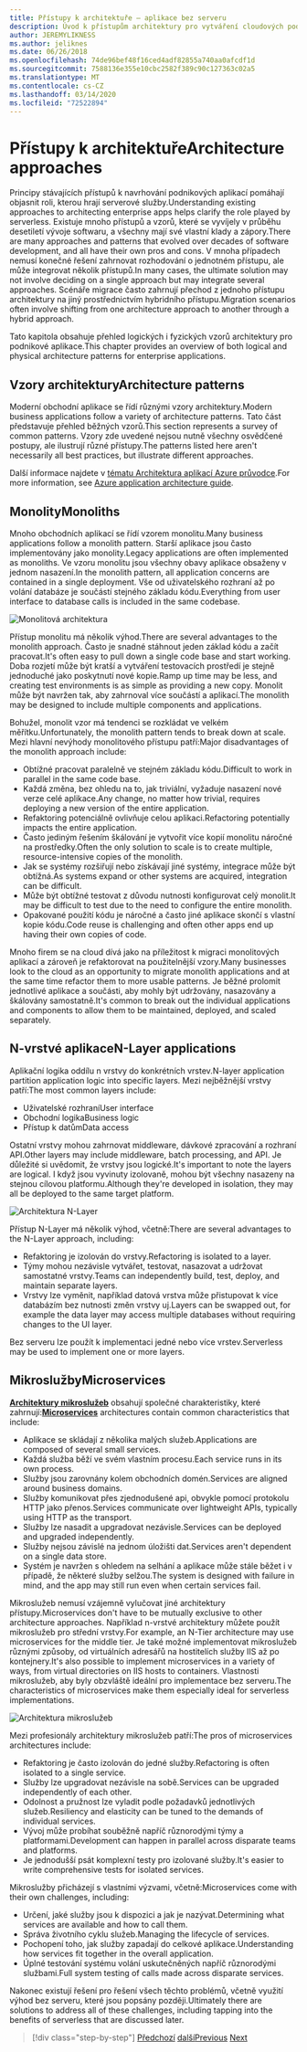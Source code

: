 ```yaml
---
title: Přístupy k architektuře – aplikace bez serveru
description: Úvod k přístupům architektury pro vytváření cloudových podnikových aplikací, od n-vrstvých architektur až po bezserverové.
author: JEREMYLIKNESS
ms.author: jeliknes
ms.date: 06/26/2018
ms.openlocfilehash: 74de96bef48f16ced4adf82855a740aa0afcdf1d
ms.sourcegitcommit: 7588136e355e10cbc2582f389c90c127363c02a5
ms.translationtype: MT
ms.contentlocale: cs-CZ
ms.lasthandoff: 03/14/2020
ms.locfileid: "72522894"
---
```

# <a name="architecture-approaches"></a><span data-ttu-id="76b33-103">Přístupy k architektuře</span><span class="sxs-lookup"><span data-stu-id="76b33-103">Architecture approaches</span></span>

<span data-ttu-id="76b33-104">Principy stávajících přístupů k navrhování podnikových aplikací pomáhají objasnit roli, kterou hrají serverové služby.</span><span class="sxs-lookup"><span data-stu-id="76b33-104">Understanding existing approaches to architecting enterprise apps helps clarify the role played by serverless.</span></span> <span data-ttu-id="76b33-105">Existuje mnoho přístupů a vzorů, které se vyvíjely v průběhu desetiletí vývoje softwaru, a všechny mají své vlastní klady a zápory.</span><span class="sxs-lookup"><span data-stu-id="76b33-105">There are many approaches and patterns that evolved over decades of software development, and all have their own pros and cons.</span></span> <span data-ttu-id="76b33-106">V mnoha případech nemusí konečné řešení zahrnovat rozhodování o jednotném přístupu, ale může integrovat několik přístupů.</span><span class="sxs-lookup"><span data-stu-id="76b33-106">In many cases, the ultimate solution may not involve deciding on a single approach but may integrate several approaches.</span></span> <span data-ttu-id="76b33-107">Scénáře migrace často zahrnují přechod z jednoho přístupu architektury na jiný prostřednictvím hybridního přístupu.</span><span class="sxs-lookup"><span data-stu-id="76b33-107">Migration scenarios often involve shifting from one architecture approach to another through a hybrid approach.</span></span>

<span data-ttu-id="76b33-108">Tato kapitola obsahuje přehled logických i fyzických vzorů architektury pro podnikové aplikace.</span><span class="sxs-lookup"><span data-stu-id="76b33-108">This chapter provides an overview of both logical and physical architecture patterns for enterprise applications.</span></span>

## <a name="architecture-patterns"></a><span data-ttu-id="76b33-109">Vzory architektury</span><span class="sxs-lookup"><span data-stu-id="76b33-109">Architecture patterns</span></span>

<span data-ttu-id="76b33-110">Moderní obchodní aplikace se řídí různými vzory architektury.</span><span class="sxs-lookup"><span data-stu-id="76b33-110">Modern business applications follow a variety of architecture patterns.</span></span> <span data-ttu-id="76b33-111">Tato část představuje přehled běžných vzorů.</span><span class="sxs-lookup"><span data-stu-id="76b33-111">This section represents a survey of common patterns.</span></span> <span data-ttu-id="76b33-112">Vzory zde uvedené nejsou nutně všechny osvědčené postupy, ale ilustrují různé přístupy.</span><span class="sxs-lookup"><span data-stu-id="76b33-112">The patterns listed here aren't necessarily all best practices, but illustrate different approaches.</span></span>

<span data-ttu-id="76b33-113">Další informace najdete v [tématu Architektura aplikací Azure průvodce](https://docs.microsoft.com/azure/architecture/guide/).</span><span class="sxs-lookup"><span data-stu-id="76b33-113">For more information, see [Azure application architecture guide](https://docs.microsoft.com/azure/architecture/guide/).</span></span>

## <a name="monoliths"></a><span data-ttu-id="76b33-114">Monolity</span><span class="sxs-lookup"><span data-stu-id="76b33-114">Monoliths</span></span>

<span data-ttu-id="76b33-115">Mnoho obchodních aplikací se řídí vzorem monolitu.</span><span class="sxs-lookup"><span data-stu-id="76b33-115">Many business applications follow a monolith pattern.</span></span> <span data-ttu-id="76b33-116">Starší aplikace jsou často implementovány jako monolity.</span><span class="sxs-lookup"><span data-stu-id="76b33-116">Legacy applications are often implemented as monoliths.</span></span> <span data-ttu-id="76b33-117">Ve vzoru monolitu jsou všechny obavy aplikace obsaženy v jednom nasazení.</span><span class="sxs-lookup"><span data-stu-id="76b33-117">In the monolith pattern, all application concerns are contained in a single deployment.</span></span> <span data-ttu-id="76b33-118">Vše od uživatelského rozhraní až po volání databáze je součástí stejného základu kódu.</span><span class="sxs-lookup"><span data-stu-id="76b33-118">Everything from user interface to database calls is included in the same codebase.</span></span>

![Monolitová architektura](./media/monolith-architecture.png)

<span data-ttu-id="76b33-120">Přístup monolitu má několik výhod.</span><span class="sxs-lookup"><span data-stu-id="76b33-120">There are several advantages to the monolith approach.</span></span> <span data-ttu-id="76b33-121">Často je snadné stáhnout jeden základ kódu a začít pracovat.</span><span class="sxs-lookup"><span data-stu-id="76b33-121">It's often easy to pull down a single code base and start working.</span></span> <span data-ttu-id="76b33-122">Doba rozjetí může být kratší a vytváření testovacích prostředí je stejně jednoduché jako poskytnutí nové kopie.</span><span class="sxs-lookup"><span data-stu-id="76b33-122">Ramp up time may be less, and creating test environments is as simple as providing a new copy.</span></span> <span data-ttu-id="76b33-123">Monolit může být navržen tak, aby zahrnoval více součástí a aplikací.</span><span class="sxs-lookup"><span data-stu-id="76b33-123">The monolith may be designed to include multiple components and applications.</span></span>

<span data-ttu-id="76b33-124">Bohužel, monolit vzor má tendenci se rozkládat ve velkém měřítku.</span><span class="sxs-lookup"><span data-stu-id="76b33-124">Unfortunately, the monolith pattern tends to break down at scale.</span></span> <span data-ttu-id="76b33-125">Mezi hlavní nevýhody monolitového přístupu patří:</span><span class="sxs-lookup"><span data-stu-id="76b33-125">Major disadvantages of the monolith approach include:</span></span>

- <span data-ttu-id="76b33-126">Obtížné pracovat paralelně ve stejném základu kódu.</span><span class="sxs-lookup"><span data-stu-id="76b33-126">Difficult to work in parallel in the same code base.</span></span>
- <span data-ttu-id="76b33-127">Každá změna, bez ohledu na to, jak triviální, vyžaduje nasazení nové verze celé aplikace.</span><span class="sxs-lookup"><span data-stu-id="76b33-127">Any change, no matter how trivial, requires deploying a new version of the entire application.</span></span>
- <span data-ttu-id="76b33-128">Refaktoring potenciálně ovlivňuje celou aplikaci.</span><span class="sxs-lookup"><span data-stu-id="76b33-128">Refactoring potentially impacts the entire application.</span></span>
- <span data-ttu-id="76b33-129">Často jediným řešením škálování je vytvořit více kopií monolitu náročné na prostředky.</span><span class="sxs-lookup"><span data-stu-id="76b33-129">Often the only solution to scale is to create multiple, resource-intensive copies of the monolith.</span></span>
- <span data-ttu-id="76b33-130">Jak se systémy rozšiřují nebo získávají jiné systémy, integrace může být obtížná.</span><span class="sxs-lookup"><span data-stu-id="76b33-130">As systems expand or other systems are acquired, integration can be difficult.</span></span>
- <span data-ttu-id="76b33-131">Může být obtížné testovat z důvodu nutnosti konfigurovat celý monolit.</span><span class="sxs-lookup"><span data-stu-id="76b33-131">It may be difficult to test due to the need to configure the entire monolith.</span></span>
- <span data-ttu-id="76b33-132">Opakované použití kódu je náročné a často jiné aplikace skončí s vlastní kopie kódu.</span><span class="sxs-lookup"><span data-stu-id="76b33-132">Code reuse is challenging and often other apps end up having their own copies of code.</span></span>

<span data-ttu-id="76b33-133">Mnoho firem se na cloud dívá jako na příležitost k migraci monolitových aplikací a zároveň je refaktorovat na použitelnější vzory.</span><span class="sxs-lookup"><span data-stu-id="76b33-133">Many businesses look to the cloud as an opportunity to migrate monolith applications and at the same time refactor them to more usable patterns.</span></span> <span data-ttu-id="76b33-134">Je běžné prolomit jednotlivé aplikace a součásti, aby mohly být udržovány, nasazovány a škálovány samostatně.</span><span class="sxs-lookup"><span data-stu-id="76b33-134">It's common to break out the individual applications and components to allow them to be maintained, deployed, and scaled separately.</span></span>

## <a name="n-layer-applications"></a><span data-ttu-id="76b33-135">N-vrstvé aplikace</span><span class="sxs-lookup"><span data-stu-id="76b33-135">N-Layer applications</span></span>

<span data-ttu-id="76b33-136">Aplikační logika oddílu n vrstvy do konkrétních vrstev.</span><span class="sxs-lookup"><span data-stu-id="76b33-136">N-layer application partition application logic into specific layers.</span></span> <span data-ttu-id="76b33-137">Mezi nejběžnější vrstvy patří:</span><span class="sxs-lookup"><span data-stu-id="76b33-137">The most common layers include:</span></span>

- <span data-ttu-id="76b33-138">Uživatelské rozhraní</span><span class="sxs-lookup"><span data-stu-id="76b33-138">User interface</span></span>
- <span data-ttu-id="76b33-139">Obchodní logika</span><span class="sxs-lookup"><span data-stu-id="76b33-139">Business logic</span></span>
- <span data-ttu-id="76b33-140">Přístup k datům</span><span class="sxs-lookup"><span data-stu-id="76b33-140">Data access</span></span>

<span data-ttu-id="76b33-141">Ostatní vrstvy mohou zahrnovat middleware, dávkové zpracování a rozhraní API.</span><span class="sxs-lookup"><span data-stu-id="76b33-141">Other layers may include middleware, batch processing, and API.</span></span> <span data-ttu-id="76b33-142">Je důležité si uvědomit, že vrstvy jsou logické.</span><span class="sxs-lookup"><span data-stu-id="76b33-142">It's important to note the layers are logical.</span></span> <span data-ttu-id="76b33-143">I když jsou vyvinuty izolovaně, mohou být všechny nasazeny na stejnou cílovou platformu.</span><span class="sxs-lookup"><span data-stu-id="76b33-143">Although they're developed in isolation, they may all be deployed to the same target platform.</span></span>

![Architektura N-Layer](./media/n-layer-architecture.png)

<span data-ttu-id="76b33-145">Přístup N-Layer má několik výhod, včetně:</span><span class="sxs-lookup"><span data-stu-id="76b33-145">There are several advantages to the N-Layer approach, including:</span></span>

- <span data-ttu-id="76b33-146">Refaktoring je izolován do vrstvy.</span><span class="sxs-lookup"><span data-stu-id="76b33-146">Refactoring is isolated to a layer.</span></span>
- <span data-ttu-id="76b33-147">Týmy mohou nezávisle vytvářet, testovat, nasazovat a udržovat samostatné vrstvy.</span><span class="sxs-lookup"><span data-stu-id="76b33-147">Teams can independently build, test, deploy, and maintain separate layers.</span></span>
- <span data-ttu-id="76b33-148">Vrstvy lze vyměnit, například datová vrstva může přistupovat k více databázím bez nutnosti změn vrstvy uj.</span><span class="sxs-lookup"><span data-stu-id="76b33-148">Layers can be swapped out, for example the data layer may access multiple databases without requiring changes to the UI layer.</span></span>

<span data-ttu-id="76b33-149">Bez serveru lze použít k implementaci jedné nebo více vrstev.</span><span class="sxs-lookup"><span data-stu-id="76b33-149">Serverless may be used to implement one or more layers.</span></span>

## <a name="microservices"></a><span data-ttu-id="76b33-150">Mikroslužby</span><span class="sxs-lookup"><span data-stu-id="76b33-150">Microservices</span></span>

<span data-ttu-id="76b33-151">**[Architektury mikroslužeb](https://docs.microsoft.com/azure/architecture/guide/architecture-styles/microservices)** obsahují společné charakteristiky, které zahrnují:</span><span class="sxs-lookup"><span data-stu-id="76b33-151">**[Microservices](https://docs.microsoft.com/azure/architecture/guide/architecture-styles/microservices)** architectures contain common characteristics that include:</span></span>

- <span data-ttu-id="76b33-152">Aplikace se skládají z několika malých služeb.</span><span class="sxs-lookup"><span data-stu-id="76b33-152">Applications are composed of several small services.</span></span>
- <span data-ttu-id="76b33-153">Každá služba běží ve svém vlastním procesu.</span><span class="sxs-lookup"><span data-stu-id="76b33-153">Each service runs in its own process.</span></span>
- <span data-ttu-id="76b33-154">Služby jsou zarovnány kolem obchodních domén.</span><span class="sxs-lookup"><span data-stu-id="76b33-154">Services are aligned around business domains.</span></span>
- <span data-ttu-id="76b33-155">Služby komunikovat přes zjednodušené api, obvykle pomocí protokolu HTTP jako přenos.</span><span class="sxs-lookup"><span data-stu-id="76b33-155">Services communicate over lightweight APIs, typically using HTTP as the transport.</span></span>
- <span data-ttu-id="76b33-156">Služby lze nasadit a upgradovat nezávisle.</span><span class="sxs-lookup"><span data-stu-id="76b33-156">Services can be deployed and upgraded independently.</span></span>
- <span data-ttu-id="76b33-157">Služby nejsou závislé na jednom úložišti dat.</span><span class="sxs-lookup"><span data-stu-id="76b33-157">Services aren't dependent on a single data store.</span></span>
- <span data-ttu-id="76b33-158">Systém je navržen s ohledem na selhání a aplikace může stále běžet i v případě, že některé služby selžou.</span><span class="sxs-lookup"><span data-stu-id="76b33-158">The system is designed with failure in mind, and the app may still run even when certain services fail.</span></span>

<span data-ttu-id="76b33-159">Mikroslužeb nemusí vzájemně vylučovat jiné architektury přístupy.</span><span class="sxs-lookup"><span data-stu-id="76b33-159">Microservices don't have to be mutually exclusive to other architecture approaches.</span></span> <span data-ttu-id="76b33-160">Například n-vrstvé architektury můžete použít mikroslužeb pro střední vrstvy.</span><span class="sxs-lookup"><span data-stu-id="76b33-160">For example, an N-Tier architecture may use microservices for the middle tier.</span></span> <span data-ttu-id="76b33-161">Je také možné implementovat mikroslužeb různými způsoby, od virtuálních adresářů na hostitelích služby IIS až po kontejnery.</span><span class="sxs-lookup"><span data-stu-id="76b33-161">It's also possible to implement microservices in a variety of ways, from virtual directories on IIS hosts to containers.</span></span> <span data-ttu-id="76b33-162">Vlastnosti mikroslužeb, aby byly obzvláště ideální pro implementace bez serveru.</span><span class="sxs-lookup"><span data-stu-id="76b33-162">The characteristics of microservices make them especially ideal for serverless implementations.</span></span>

![Architektura mikroslužeb](./media/microservices-architecture.png)

<span data-ttu-id="76b33-164">Mezi profesionály architektury mikroslužeb patří:</span><span class="sxs-lookup"><span data-stu-id="76b33-164">The pros of microservices architectures include:</span></span>

- <span data-ttu-id="76b33-165">Refaktoring je často izolován do jedné služby.</span><span class="sxs-lookup"><span data-stu-id="76b33-165">Refactoring is often isolated to a single service.</span></span>
- <span data-ttu-id="76b33-166">Služby lze upgradovat nezávisle na sobě.</span><span class="sxs-lookup"><span data-stu-id="76b33-166">Services can be upgraded independently of each other.</span></span>
- <span data-ttu-id="76b33-167">Odolnost a pružnost lze vyladit podle požadavků jednotlivých služeb.</span><span class="sxs-lookup"><span data-stu-id="76b33-167">Resiliency and elasticity can be tuned to the demands of individual services.</span></span>
- <span data-ttu-id="76b33-168">Vývoj může probíhat souběžně napříč různorodými týmy a platformami.</span><span class="sxs-lookup"><span data-stu-id="76b33-168">Development can happen in parallel across disparate teams and platforms.</span></span>
- <span data-ttu-id="76b33-169">Je jednodušší psát komplexní testy pro izolované služby.</span><span class="sxs-lookup"><span data-stu-id="76b33-169">It's easier to write comprehensive tests for isolated services.</span></span>

<span data-ttu-id="76b33-170">Mikroslužby přicházejí s vlastními výzvami, včetně:</span><span class="sxs-lookup"><span data-stu-id="76b33-170">Microservices come with their own challenges, including:</span></span>

- <span data-ttu-id="76b33-171">Určení, jaké služby jsou k dispozici a jak je nazývat.</span><span class="sxs-lookup"><span data-stu-id="76b33-171">Determining what services are available and how to call them.</span></span>
- <span data-ttu-id="76b33-172">Správa životního cyklu služeb.</span><span class="sxs-lookup"><span data-stu-id="76b33-172">Managing the lifecycle of services.</span></span>
- <span data-ttu-id="76b33-173">Pochopení toho, jak služby zapadají do celkové aplikace.</span><span class="sxs-lookup"><span data-stu-id="76b33-173">Understanding how services fit together in the overall application.</span></span>
- <span data-ttu-id="76b33-174">Úplné testování systému volání uskutečněných napříč různorodými službami.</span><span class="sxs-lookup"><span data-stu-id="76b33-174">Full system testing of calls made across disparate services.</span></span>

<span data-ttu-id="76b33-175">Nakonec existují řešení pro řešení všech těchto problémů, včetně využití výhod bez serveru, které jsou popsány později.</span><span class="sxs-lookup"><span data-stu-id="76b33-175">Ultimately there are solutions to address all of these challenges, including tapping into the benefits of serverless that are discussed later.</span></span>

>[!div class="step-by-step"]
><span data-ttu-id="76b33-176">[Předchozí](index.md)
>[další](architecture-deployment-approaches.md)</span><span class="sxs-lookup"><span data-stu-id="76b33-176">[Previous](index.md)
[Next](architecture-deployment-approaches.md)</span></span>
